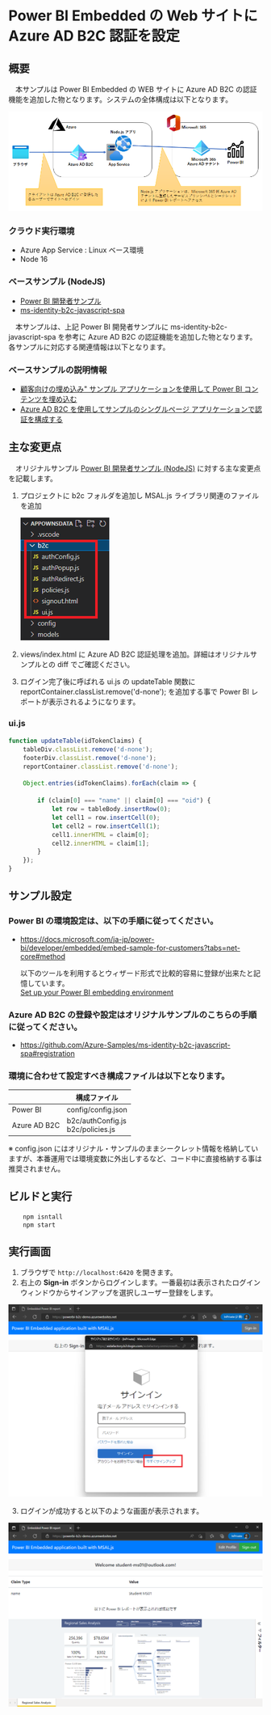 # Power BI Embedded の Web サイトにAzure AD B2C 認証を設定

## 概要
　本サンプルは Power BI Embedded の WEB サイトに Azure AD B2C の認証機能を追加した物となります。システムの全体構成は以下となります。

   <img src="./images/PowerBI_B2C_Architecture.png">

### クラウド実行環境
- Azure App Service : Linux ベース環境
- Node 16

### ベースサンプル (NodeJS)
- [Power BI 開発者サンプル](https://github.com/microsoft/PowerBI-Developer-Samples)
- [ms-identity-b2c-javascript-spa](https://github.com/Azure-Samples/ms-identity-b2c-javascript-spa)

　本サンプルは、上記 Power BI 開発者サンプルに ms-identity-b2c-javascript-spa を参考に Azure AD B2C の認証機能を追加した物となります。各サンプルに対応する関連情報は以下となります。

### ベースサンプルの説明情報
- [顧客向けの埋め込み" サンプル アプリケーションを使用して Power BI コンテンツを埋め込む](https://docs.microsoft.com/ja-jp/power-bi/developer/embedded/embed-sample-for-customers?tabs=net-core)
- [Azure AD B2C を使用してサンプルのシングルページ アプリケーションで認証を構成する](https://docs.microsoft.com/ja-jp/azure/active-directory-b2c/configure-authentication-sample-spa-app)


## 主な変更点

　オリジナルサンプル [Power BI 開発者サンプル (NodeJS)](https://github.com/microsoft/PowerBI-Developer-Samples) に対する主な変更点を記載します。

1. プロジェクトに b2c フォルダを追加し MSAL.js ライブラリ関連のファイルを追加

      <img src="./images/image1.png">

2. views/index.html に Azure AD B2C 認証処理を追加。詳細はオリジナルサンプルとの diff でご確認ください。

3. ログイン完了後に呼ばれる ui.js の updateTable 関数に reportContainer.classList.remove('d-none'); を追加する事で Power BI レポートが表示されるようになります。

### ui.js
```javascript:ui.js
function updateTable(idTokenClaims) {
    tableDiv.classList.remove('d-none');
    footerDiv.classList.remove('d-none');
    reportContainer.classList.remove('d-none');

    Object.entries(idTokenClaims).forEach(claim => {

        if (claim[0] === "name" || claim[0] === "oid") {
            let row = tableBody.insertRow(0);
            let cell1 = row.insertCell(0);
            let cell2 = row.insertCell(1);
            cell1.innerHTML = claim[0];
            cell2.innerHTML = claim[1];
        }
    });
}
```

## サンプル設定

### Power BI の環境設定は、以下の手順に従ってください。

- https://docs.microsoft.com/ja-jp/power-bi/developer/embedded/embed-sample-for-customers?tabs=net-core#method

  以下のツールを利用するとウィザード形式で比較的容易に登録が出来たと記憶しています。<br>
  [Set up your Power BI embedding environment](https://app.powerbi.com/embedsetup/AppOwnsData?session_id=ba510dd8-fdbc-4889-adef-6ffaa03b23a5)

###  Azure AD B2C の登録や設定はオリジナルサンプルのこちらの手順に従ってください。

- https://github.com/Azure-Samples/ms-identity-b2c-javascript-spa#registration

### 環境に合わせて設定すべき構成ファイルは以下となります。

|      |構成ファイル|
| ---- | ---- |
|  Power BI  |  config/config.json  |
|  Azure AD B2C  |  b2c/authConfig.js<br>b2c/policies.js  |

※ config.json にはオリジナル・サンプルのままシークレット情報を格納していますが、本番運用では環境変数に外出しするなど、コード中に直接格納する事は推奨されません。

## ビルドと実行

```console
    npm isntall
    npm start
```

## 実行画面

1. ブラウザで `http://localhost:6420` を開きます。
2. 右上の **Sign-in** ボタンからログインします。一番最初は表示されたログインウィンドウからサインアップを選択しユーザー登録をします。

<img src="./images/image2.png">

3. ログインが成功すると以下のような画面が表示されます。

<img src="./images/image3.png">
